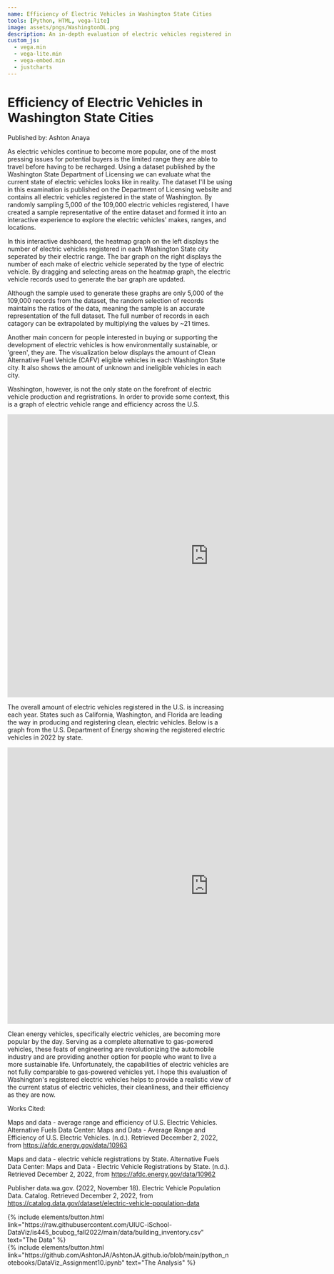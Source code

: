 ```yaml
---
name: Efficiency of Electric Vehicles in Washington State Cities
tools: [Python, HTML, vega-lite]
image: assets/pngs/WashingtonDL.png
description: An in-depth evaluation of electric vehicles registered in Washington State.
custom_js:
  - vega.min
  - vega-lite.min
  - vega-embed.min
  - justcharts
---
```



# Efficiency of Electric Vehicles in Washington State Cities

Published by: Ashton Anaya

As electric vehicles continue to become more popular, one of the most pressing issues for potential buyers is the limited range they are able to travel before having to be recharged.
 Using a dataset published by the Washington State Department of Licensing we can evaluate what the current state of electric vehicles looks like
in reality. The dataset I'll be using in this examination is published on the Department of Licensing website and contains all electric vehicles
registered in the state of Washington. By randomly sampling 5,000 of the 109,000 electric vehicles registered, I have created a sample representative
of the entire dataset and formed it into an interactive experience to explore the electric vehicles' makes, ranges, and locations.

In this interactive dashboard, the heatmap graph on the left displays the number of electric vehicles registered in each Washington State city seperated
by their electric range. The bar graph on the right displays the number of each make of electric vehicle seperated by the type of electric vehicle.
By dragging and selecting areas on the heatmap graph, the electric vehicle records used to generate the bar graph are updated.

<vegachart schema-url="{{ site.baseurl }}/assets/json/Final_dashboard.json" style="width: 100%"></vegachart>

Although the sample used to generate these graphs are only 5,000 of the 109,000 records from the dataset, the random selection of records
maintains the ratios of the data, meaning the sample is an accurate representation of the full dataset. The full number of records in each catagory
can be extrapolated by multiplying the values by ~21 times.

Another main concern for people interested in buying or supporting the development of electric vehicles is how environmentally sustainable, or 'green',
 they are. The visualization below displays the amount of Clean Alternative Fuel Vehicle (CAFV) eligible vehicles in each Washington State city. It also
 shows the amount of unknown and ineligible vehicles in each city.

<vegachart schema-url="{{ site.baseurl }}/assets/json/CAFV_eligibility.json" style="width: 100%"></vegachart>

Washington, however, is not the only state on the forefront of electric vehicle production and regristrations. In order to provide some context, this is a graph of
 electric vehicle range and efficiency across the U.S.

<iframe style="width: 900px; height: 633.537px;" src="https://afdc.energy.gov/data/widgets/10963" frameborder="0" marginwidth="0" marginheight="0" scrolling="no"></iframe>

The overall amount of electric vehicles registered in the U.S. is increasing each year. States such as California, Washington, and Florida are
leading the way in producing and registering clean, electric vehicles. Below is a graph from the U.S. Department of Energy showing the registered
electric vehicles in 2022 by state.

<iframe style="width: 900px; height: 619.075px;" src="https://afdc.energy.gov/data/widgets/10962" frameborder="0" marginwidth="0" marginheight="0" scrolling="no"></iframe>

Clean energy vehicles, specifically electric vehicles, are becoming more popular by the day. Serving as a complete alternative to gas-powered
 vehicles, these feats of engineering are revolutionizing the automobile industry and are providing another option for people who want to live a
 more sustainable life. Unfortunately, the capabilities of electric vehicles are not fully comparable to gas-powered vehicles yet. I hope this evaluation
 of Washington's registered electric vehicles helps to provide a realistic view of the current status of electric vehicles, their cleanliness, and their efficiency
 as they are now.

Works Cited:

Maps and data - average range and efficiency of U.S. Electric Vehicles. Alternative Fuels Data Center: Maps and Data - Average Range and Efficiency of U.S. Electric Vehicles. (n.d.). Retrieved December 2, 2022, from https://afdc.energy.gov/data/10963 

Maps and data - electric vehicle registrations by State. Alternative Fuels Data Center: Maps and Data - Electric Vehicle Registrations by State. (n.d.). Retrieved December 2, 2022, from https://afdc.energy.gov/data/10962 

Publisher data.wa.gov. (2022, November 18). Electric Vehicle Population Data. Catalog. Retrieved December 2, 2022, from https://catalog.data.gov/dataset/electric-vehicle-population-data 

<!-- these are written in a combo of html and liquid --> 

<div class="left">
{% include elements/button.html link="https://raw.githubusercontent.com/UIUC-iSchool-DataViz/is445_bcubcg_fall2022/main/data/building_inventory.csv" text="The Data" %}
</div>

<div class="right">
{% include elements/button.html link="https://github.com/AshtonJA/AshtonJA.github.io/blob/main/python_notebooks/DataViz_Assignment10.ipynb" text="The Analysis" %}
</div>

